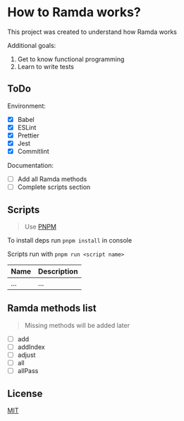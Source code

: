 # How to Ramda works?

This project was created to understand how Ramda works

Additional goals:

1. Get to know functional programming
2. Learn to write tests

## ToDo

Environment:

- [x] Babel
- [x] ESLint
- [x] Prettier
- [x] Jest
- [x] Commitlint

Documentation:

- [ ] Add all Ramda methods
- [ ] Complete scripts section

## Scripts

> Use [PNPM](https://github.com/pnpm/pnpm)

To install deps run `pnpm install` in console

Scripts run with `pnpm run <script name>`

| Name | Description |
| ---- | ----------- |
| ...  | ...         |

## Ramda methods list

> Missing methods will be added later

- [ ] add
- [ ] addIndex
- [ ] adjust
- [ ] all
- [ ] allPass

## License

[MIT](/license)
